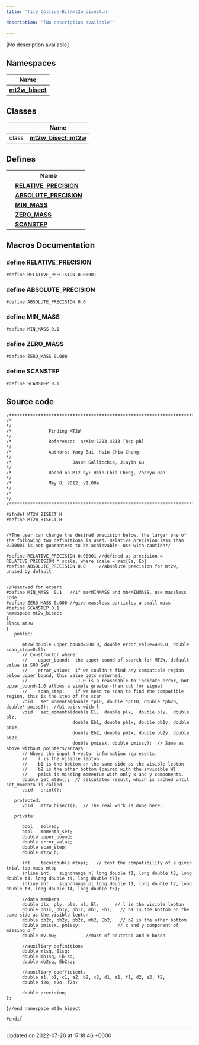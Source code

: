 ```yaml
---
title: 'file ColliderBit/mt2w_bisect.h'

description: "[No description available]"

---
```







[No description available]

## Namespaces

| Name           |
| -------------- |
| **[mt2w_bisect](/documentation/code/namespaces/namespacemt2w__bisect/)**  |

## Classes

|                | Name           |
| -------------- | -------------- |
| class | **[mt2w_bisect::mt2w](/documentation/code/classes/classmt2w__bisect_1_1mt2w/)**  |

## Defines

|                | Name           |
| -------------- | -------------- |
|  | **[RELATIVE_PRECISION](/documentation/code/files/mt2w__bisect_8h/#define-relative-precision)**  |
|  | **[ABSOLUTE_PRECISION](/documentation/code/files/mt2w__bisect_8h/#define-absolute-precision)**  |
|  | **[MIN_MASS](/documentation/code/files/mt2w__bisect_8h/#define-min-mass)**  |
|  | **[ZERO_MASS](/documentation/code/files/mt2w__bisect_8h/#define-zero-mass)**  |
|  | **[SCANSTEP](/documentation/code/files/mt2w__bisect_8h/#define-scanstep)**  |




## Macros Documentation

### define RELATIVE_PRECISION

```
#define RELATIVE_PRECISION 0.00001
```


### define ABSOLUTE_PRECISION

```
#define ABSOLUTE_PRECISION 0.0
```


### define MIN_MASS

```
#define MIN_MASS 0.1
```


### define ZERO_MASS

```
#define ZERO_MASS 0.000
```


### define SCANSTEP

```
#define SCANSTEP 0.1
```


## Source code

```
/***********************************************************************/
/*                                                                     */
/*              Finding MT2W                                           */
/*              Reference:  arXiv:1203.4813 [hep-ph]                   */
/*              Authors: Yang Bai, Hsin-Chia Cheng,                    */
/*                       Jason Gallicchio, Jiayin Gu                   */
/*              Based on MT2 by: Hsin-Chia Cheng, Zhenyu Han           */ 
/*              May 8, 2012, v1.00a                                    */
/*                                                                     */  
/***********************************************************************/

#ifndef MT2W_BISECT_H
#define MT2W_BISECT_H


/*The user can change the desired precision below, the larger one of the following two definitions is used. Relative precision less than 0.00001 is not guaranteed to be achievable--use with caution*/ 

#define RELATIVE_PRECISION 0.00001 //defined as precision = RELATIVE_PRECISION * scale, where scale = max{Ea, Eb}
#define ABSOLUTE_PRECISION 0.0     //absolute precision for mt2w, unused by default


//Reserved for expert
#define MIN_MASS  0.1   //if ma<MINMASS and mb<MINMASS, use massless code
#define ZERO_MASS 0.000 //give massless particles a small mass
#define SCANSTEP 0.1
namespace mt2w_bisect
{
class mt2w
{  
   public:
      
      mt2w(double upper_bound=500.0, double error_value=499.0, double scan_step=0.5);
      // Constructor where:
      //    upper_bound:  the upper bound of search for MT2W, default value is 500 GeV 
      //    error_value:  if we couldn't find any compatible region below upper_bound, this value gets returned.  
      //                  -1.0 is a reasonable to indicate error, but upper_bound-1.0 allows a simple greater-than cut for signal
      //    scan_step:    if we need to scan to find the compatible region, this is the step of the scan
      void   set_momenta(double *pl0, double *pb10, double *pb20, double* pmiss0);  //b1 pairs with l
      void   set_momenta(double El,  double plx,  double ply,  double plz,
                         double Eb1, double pb1x, double pb1y, double pb1z,
                         double Eb2, double pb2x, double pb2y, double pb2z,
                         double pmissx, double pmissy);  // Same as above without pointers/arrays
      // Where the input 4-vector information represents:
      //    l is the visible lepton
      //    b1 is the bottom on the same side as the visible lepton
      //    b2 is the other bottom (paired with the invisible W)
      //    pmiss is missing momentum with only x and y components.
      double get_mt2w();  // Calculates result, which is cached until set_momenta is called.
      void   print();
      
   protected:
      void   mt2w_bisect();  // The real work is done here.
      
   private:  

      bool   solved;
      bool   momenta_set;
      double upper_bound;
      double error_value;
      double scan_step;
      double mt2w_b;

      int    teco(double mtop);   // test the compatibility of a given trial top mass mtop
      inline int    signchange_n( long double t1, long double t2, long double t3, long double t4, long double t5);
      inline int    signchange_p( long double t1, long double t2, long double t3, long double t4, long double t5);

      //data members
      double plx, ply, plz, ml, El;      // l is the visible lepton
      double pb1x, pb1y, pb1z, mb1, Eb1;   // b1 is the bottom on the same side as the visible lepton
      double pb2x, pb2y, pb2z, mb2, Eb2;   // b2 is the other bottom
      double pmissx, pmissy;              // x and y component of missing p_T
      double mv,mw;           //mass of neutrino and W-boson
     
      //auxiliary definitions
      double mlsq, Elsq;
      double mb1sq, Eb1sq;
      double mb2sq, Eb2sq;

      //auxiliary coefficients
      double a1, b1, c1, a2, b2, c2, d1, e1, f1, d2, e2, f2;
      double d2o, e2o, f2o;

      double precision;
};

}//end namespace mt2w_bisect

#endif
```


-------------------------------

Updated on 2022-07-20 at 17:18:46 +0000
